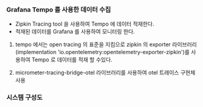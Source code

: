 ### Grafana Tempo 를 사용한 데이터 수집
- Zipkin Tracing tool 을 사용하여 Tempo 에 데이터 적재한다.  
- 적재된 데이터를 Grafana 를 사용하여 모니터링 한다. 

1. tempo 에서는 open tracing 의 표준을 지킴으로 zipkin 의 
exporter 라이브러리(implementation 'io.opentelemetry:opentelemetry-exporter-zipkin')를 사용하여  Tempo 로 데이터를 적재 할 수있다. 

2. micrometer-tracing-bridge-otel 라이브러리를 사용하여 otel 트레이스 구현체 사용 

### 시스템 구성도


